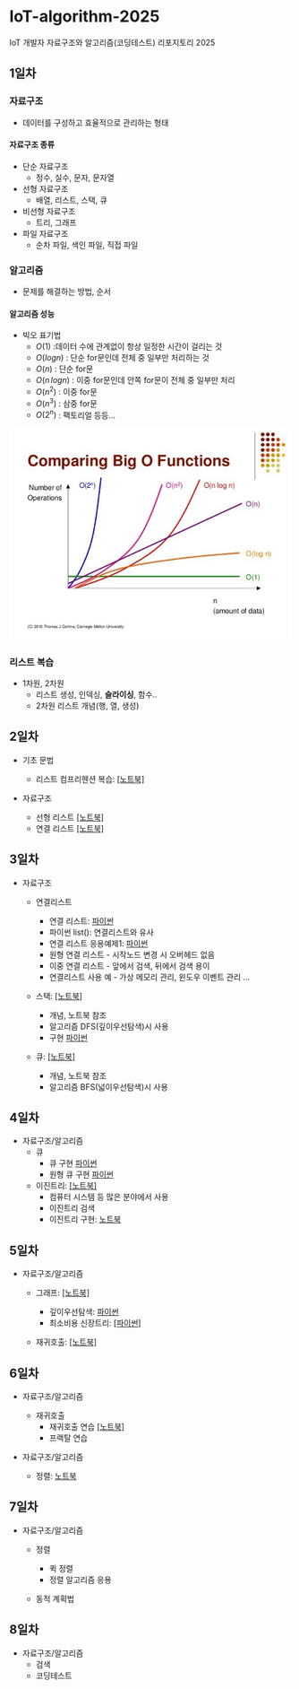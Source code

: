 # IoT-algorithm-2025
IoT 개발자 자료구조와 알고리즘(코딩테스트) 리포지토리 2025

## 1일차

### 자료구조
- 데이터를 구성하고 효율적으로 관리하는 형태
#### 자료구조 종류
- 단순 자료구조
    - 정수, 실수, 문자, 문자열
- 선형 자료구조
    - 배열, 리스트, 스택, 큐
- 비선형 자료구조
    - 트리, 그래프
- 파일 자료구조
    - 순차 파일, 색인 파일, 직접 파일


### 알고리즘
- 문제를 해결하는 방법, 순서

#### 알고리즘 성능
- 빅오 표기법
    - $O(1)$ :데이터 수에 관계없이 항상 일정한 시간이 걸리는 것
    - $O(logn)$ : 단순 for문인데 전체 중 일부만 처리하는 것 
    - $O(n)$ : 단순 for문
    - $O(n\,logn)$ : 이중 for문인데 안쪽 for문이 전체 중 일부만 처리
    - $O(n^2)$ : 이중 for문
    - $O(n^3)$ : 삼중 for문
    - $O(2^n)$ : 팩토리얼 등등...

![alt text](image.png)

### 리스트 복습
- 1차원, 2차원
    - 리스트 생성, 인덱싱, **슬라이싱**, 함수..
    - 2차원 리스트 개념(행, 열, 생성)

## 2일차
- 기초 문법
    - 리스트 컴프리헨션 복습: [[노트북]](./day02/ds01_list_again.ipynb)

- 자료구조
    - 선형 리스트 [[노트북]](./day02/ds02_linear_list.ipynb)
    - 연결 리스트 [[노트북]](./day02/ds04_linked_list.ipynb)

## 3일차
- 자료구조
    - 연결리스트
        - 연결 리스트: [파이썬](./day03/ds01_linked_list.py)
        - 파이썬 list(): 연결리스트와 유사
        - 연결 리스트 응용예제1: [파이썬](./day03/ds01_linked_list_practice.py)
        - 원형 연결 리스트 - 시작노드 변경 시 오버헤드 없음
        - 이중 연결 리스트 - 앞에서 검색, 뒤에서 검색 용이
        - 연결리스트 사용 예 - 가상 메모리 관리, 윈도우 이벤트 관리 ...

    - 스택: [[노트북]](./day03/ds02_stack.ipynb)
        - 개념, 노트북 참조
        - 알고리즘 DFS(깊이우선탐색)시 사용
        - 구현 [파이썬](./day03/ds03_stack.py)
    - 큐: [[노트북]](./day03/ds04_queue.ipynb)
        - 개념, 노트북 참조
        - 알고리즘 BFS(넓이우선탐색)시 사용

## 4일차
- 자료구조/알고리즘
    - 큐
        - 큐 구현 [파이썬](./day04/ds01_queue.py)
        - 원형 큐 구현 [파이썬](./day04/ds02_circular_queue.py)
    - 이진트리: [[노트북]](./day04/ds03_binary_tree.ipynb)
        - 컴퓨터 시스템 등 많은 분야에서 사용
        - 이진트리 검색
        - 이진트리 구현: [노트북](./day04/ds04_binary_tree.py)
    
## 5일차
- 자료구조/알고리즘
    - 그래프: [[노트북]](./day05/ds01_graph.ipynb)
        - 깊이우선탐색: [파이썬](./day05/da01_dfs.py)
        - 최소비용 신장트리: [[파이썬]](./day05/da02_min_cost_spanningtree.py)
    
    - 재귀호출: [[노트북]](./day05/da03_recursive_call.ipynb)

## 6일차
- 자료구조/알고리즘
    - 재귀호출
        - 재귀호출 연습 [[노트북]](./day06/da01_recursive_practice.ipynb)
        - 프랙탈 연습

- 자료구조/알고리즘
    - 정렬: [노트북](./day06/da04_sort.ipynb)

## 7일차
- 자료구조/알고리즘
    - 정렬
        - 퀵 정렬
        - 정렬 알고리즘 응용

    - 동적 계획법

## 8일차
- 자료구조/알고리즘
    - 검색
    - 코딩테스트
